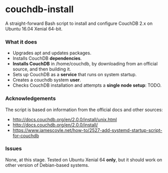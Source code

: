 # couchdb-install
A straight-forward Bash script to install and configure CouchDB 2.x on Ubuntu 16.04 Xenial 64-bit.

### What it does

* Upgrades apt and updates packages.
* Installs CouchDB **dependencies**.
* **Installs CouchDB** in /home/couchdb, by downloading from an official source, and then building it.
* Sets up CouchDB as a **service** that runs on system startup.
* Creates a couchdb system **user**.
* Checks CouchDB installation and attempts a **single node setup**: TODO.

### Acknowledgements
The script is based on information from the official docs and other sources:
* http://docs.couchdb.org/en/2.0.0/install/unix.html
* http://docs.couchdb.org/en/2.0.0/install/
* https://www.jamescoyle.net/how-to/2527-add-systemd-startup-script-for-couchdb

### Issues
None, at this stage.
Tested on Ubuntu Xenial 64 **only**, but it should work on other version of Debian-based systems.

